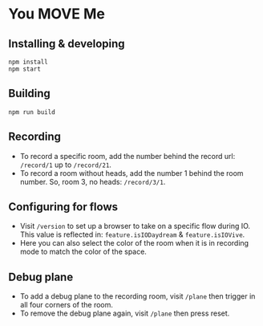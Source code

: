 # You MOVE Me

## Installing & developing

    npm install
    npm start

## Building

    npm run build

## Recording
- To record a specific room, add the number behind the record url: `/record/1` up to `/record/21`.
- To record a room without heads, add the number 1 behind the room number. So, room 3, no heads: `/record/3/1`.

## Configuring for flows
- Visit `/version` to set up a browser to take on a specific flow during IO. This value is reflected in: `feature.isIODaydream` & `feature.isIOVive`.
- Here you can also select the color of the room when it is in recording mode to match the color of the space.

## Debug plane
- To add a debug plane to the recording room, visit `/plane` then trigger in all four corners of the room.
- To remove the debug plane again, visit `/plane` then press reset.
